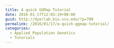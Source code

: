 ```yaml
---
title: A quick GGMap Tutorial
date: 2016-01-17T12:03:19+00:00
guid: http://dyerlab.bio.vcu.edu/?p=789
permalink: /2016/01/17/a-quick-ggmap-tutorial/
categories:
  - Applied Population Genetics
  - Tutorials
---
```


